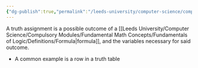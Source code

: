 ```yaml
---
{"dg-publish":true,"permalink":"/leeds-university/computer-science/compulsory-modules/fundamental-math-concepts/fundamentals-of-logic/definitions/truth-assignment/","tags":["Definition"]}
---
```


A truth assignment is a possible outcome of a [[Leeds University/Computer Science/Compulsory Modules/Fundamental Math Concepts/Fundamentals of Logic/Definitions/Formula\|formula]], and the variables necessary for said outcome.
- A common example is a row in a truth table
